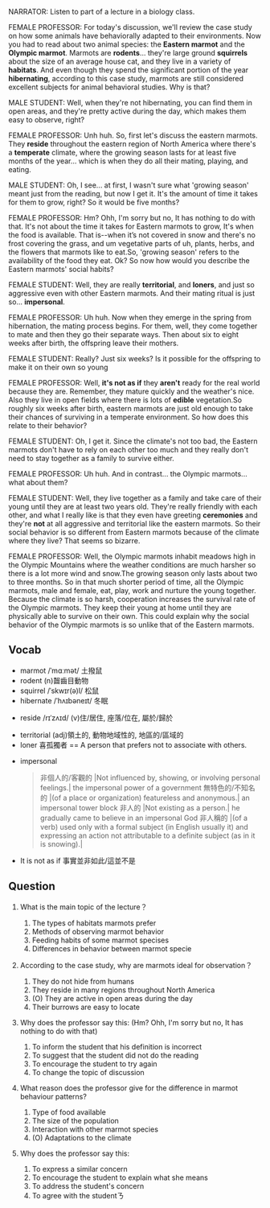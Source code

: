 NARRATOR: Listen to part of a lecture in a biology class.

FEMALE PROFESSOR: For today's discussion, we'll review the case study on how some animals have behaviorally adapted to their environments. Now you had to read about two animal species: the **Eastern marmot** and the **Olympic marmot**. Marmots are **rodents**... they're large ground **squirrels** about the size of an average house cat, and they live in a variety of **habitats**. And even though they spend the significant portion of the year **hibernating**, according to this case study, marmots are still considered excellent subjects for animal behavioral studies. Why is that?

MALE STUDENT: Well, when they're not hibernating, you can find them in open areas, and they're pretty active during the day, which makes them easy to observe, right? 

FEMALE PROFESSOR: Unh huh. So, first let's discuss the eastern marmots. They **reside** throughout the eastern region of North America where there's a **temperate** climate, where the growing season lasts for at least five months of the year... which is when they do all their mating, playing, and eating.

MALE STUDENT: Oh, I see... at first, I wasn't sure what 'growing season' meant just from the reading, but now I get it. It's the amount of time it takes for them to grow, right? So it would be five months?

FEMALE PROFESSOR: Hm? Ohh, I'm sorry but no, It has nothing to do with that. It's not about the time it takes for Eastern marmots to grow, It's when the food is available. That is--when it’s not covered in snow and there's no frost covering the grass, and um vegetative parts of uh, plants, herbs, and the flowers that marmots like to eat.So, 'growing season' refers to the availability of the food they eat. Ok? So now how would you describe the Eastern marmots' social habits?

FEMALE STUDENT: Well, they are really **territorial**, and **loners**, and just so aggressive even with other Eastern marmots. And their mating ritual is just so... **impersonal**.

FEMALE PROFESSOR: Uh huh. Now when they emerge in the spring from hibernation, the mating process begins. For them, well, they come together to mate and then they go their separate ways. Then about six to eight weeks after birth, the offspring leave their mothers.

FEMALE STUDENT: Really? Just six weeks? Is it possible for the offspring to make it on their own so young

FEMALE PROFESSOR: Well, **it's not as if** they **aren't** ready for the real world because they are. Remember, they mature quickly and the weather's nice. Also they live in open fields where there is lots of **edible** vegetation.So roughly six weeks after birth, eastern marmots are just old enough to take their chances of surviving in a temperate environment. So how does this relate to their behavior?

FEMALE STUDENT: Oh, I get it. Since the climate's not too bad, the Eastern marmots don't have to rely on each other too much and they really don't need to stay together as a family to survive either.

FEMALE PROFESSOR: Uh huh. And in contrast... the Olympic marmots... what about them?

FEMALE STUDENT: Well, they live together as a family and take care of their young until they are at least two years old. They're really friendly with each other, and what I really like is that they even have greeting **ceremonies** and they're **not** at all aggressive and territorial like the eastern marmots. So their social behavior is so different from Eastern marmots because of the climate where they live? That seems so bizarre.

FEMALE PROFESSOR: Well, the Olympic marmots inhabit meadows high in the Olympic Mountains where the weather conditions are much harsher so there is a lot more wind and snow.The growing season only lasts about two to three months. So in that much shorter period of time, all the Olympic marmots, male and female, eat, play, work and nurture the young together. Because the climate is so harsh, cooperation increases the survival rate of the Olympic marmots. They keep their young at home until they are physically able to survive on their own. This could explain why the social behavior of the Olympic marmots is so unlike that of the Eastern marmots.

## Vocab
- marmot /ˈmɑːmət/ 土撥鼠
- rodent (n)齧齒目動物
- squirrel /ˈskwɪr(ə)l/ 松鼠
- hibernate /ˈhʌɪbəneɪt/ 冬眠
+ reside /rɪˈzʌɪd/  (v)住/居住, 座落/位在, 屬於/歸於
- territorial (adj)領土的, 動物地域性的, 地區的/區域的
- loner 喜孤獨者 == A person that prefers not to associate with others.
+ impersonal
	> 非個人的/客觀的 |Not influenced by, showing, or involving personal feelings.| the impersonal power of a government
	> 無特色的/不知名的 |(of a place or organization) featureless and anonymous.| an impersonal tower block
	> 非人的 |Not existing as a person.| he gradually came to believe in an impersonal God
	> 非人稱的 |(of a verb) used only with a formal subject (in English usually it) and expressing an action not attributable to a definite subject (as in it is snowing).|
* It is not as if 事實並非如此/這並不是

## Question
1. What is the main topic of the lecture？ 
	1. The types of habitats marmots prefer
	1. Methods of observing marmot behavior
	1. Feeding habits of some marmot specises
	1. Differences in behavior between marmot specie

2. According to the case study, why are marmots ideal for observation？ 
	1. They do not hide from humans
	1. They reside in many regions throughout North America
	1. (O) They are active in open areas during the day
	1. Their burrows are easy to locate

3. Why does the professor say this: (Hm? Ohh, I'm sorry but no, It has nothing to do with that)
	1. To inform the student that his definition is incorrect
	1. To suggest that the student did not do the reading
	1. To encourage the student to try again
	1. To change the topic of discussion

4. What reason does the professor give for the difference in marmot behaviour patterns? 
	1. Type of food available
	1. The size of the population
	1. Interaction with other marmot species
	1. (O) Adaptations to the climate

5. Why does the professor say this: 
	1. To express a similar concern
	1. To encourage the student to explain what she means
	1. To address the student's concern
	1. To agree with the studentㄋ